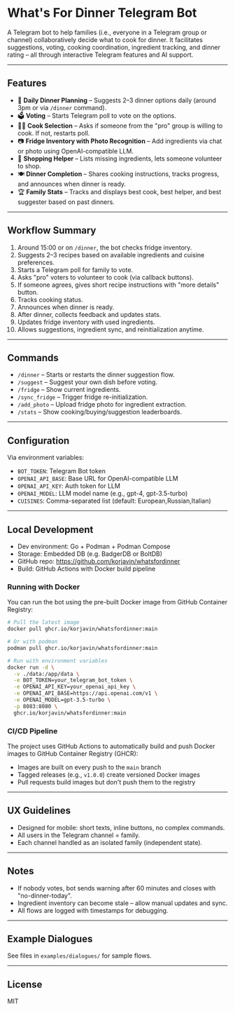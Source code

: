 # What's For Dinner Telegram Bot

A Telegram bot to help families (i.e., everyone in a Telegram group or channel) collaboratively decide what to cook for dinner. It facilitates suggestions, voting, cooking coordination, ingredient tracking, and dinner rating – all through interactive Telegram features and AI support.

---

## Features

- 📅 **Daily Dinner Planning** – Suggests 2–3 dinner options daily (around 3pm or via `/dinner` command).
- 🗳️ **Voting** – Starts Telegram poll to vote on the options.
- 👨‍🍳 **Cook Selection** – Asks if someone from the "pro" group is willing to cook. If not, restarts poll.
- 📷 **Fridge Inventory with Photo Recognition** – Add ingredients via chat or photo using OpenAI-compatible LLM.
- 🧾 **Shopping Helper** – Lists missing ingredients, lets someone volunteer to shop.
- 🍽️ **Dinner Completion** – Shares cooking instructions, tracks progress, and announces when dinner is ready.
- 🏆 **Family Stats** – Tracks and displays best cook, best helper, and best suggester based on past dinners.

---

## Workflow Summary

1. Around 15:00 or on `/dinner`, the bot checks fridge inventory.
2. Suggests 2–3 recipes based on available ingredients and cuisine preferences.
3. Starts a Telegram poll for family to vote.
4. Asks "pro" voters to volunteer to cook (via callback buttons).
5. If someone agrees, gives short recipe instructions with "more details" button.
6. Tracks cooking status.
7. Announces when dinner is ready.
8. After dinner, collects feedback and updates stats.
9. Updates fridge inventory with used ingredients.
10. Allows suggestions, ingredient sync, and reinitialization anytime.

---

## Commands

- `/dinner` – Starts or restarts the dinner suggestion flow.
- `/suggest` – Suggest your own dish before voting.
- `/fridge` – Show current ingredients.
- `/sync_fridge` – Trigger fridge re-initialization.
- `/add_photo` – Upload fridge photo for ingredient extraction.
- `/stats` – Show cooking/buying/suggestion leaderboards.

---

## Configuration

Via environment variables:

- `BOT_TOKEN`: Telegram Bot token
- `OPENAI_API_BASE`: Base URL for OpenAI-compatible LLM
- `OPENAI_API_KEY`: Auth token for LLM
- `OPENAI_MODEL`: LLM model name (e.g., gpt-4, gpt-3.5-turbo)
- `CUISINES`: Comma-separated list (default: European,Russian,Italian)

---

## Local Development

- Dev environment: Go + Podman + Podman Compose
- Storage: Embedded DB (e.g. BadgerDB or BoltDB)
- GitHub repo: https://github.com/korjavin/whatsfordinner
- Build: GitHub Actions with Docker build pipeline

### Running with Docker

You can run the bot using the pre-built Docker image from GitHub Container Registry:

```bash
# Pull the latest image
docker pull ghcr.io/korjavin/whatsfordinner:main

# Or with podman
podman pull ghcr.io/korjavin/whatsfordinner:main

# Run with environment variables
docker run -d \
  -v ./data:/app/data \
  -e BOT_TOKEN=your_telegram_bot_token \
  -e OPENAI_API_KEY=your_openai_api_key \
  -e OPENAI_API_BASE=https://api.openai.com/v1 \
  -e OPENAI_MODEL=gpt-3.5-turbo \
  -p 8083:8080 \
  ghcr.io/korjavin/whatsfordinner:main
```

### CI/CD Pipeline

The project uses GitHub Actions to automatically build and push Docker images to GitHub Container Registry (GHCR):

- Images are built on every push to the `main` branch
- Tagged releases (e.g., `v1.0.0`) create versioned Docker images
- Pull requests build images but don't push them to the registry

---

## UX Guidelines

- Designed for mobile: short texts, inline buttons, no complex commands.
- All users in the Telegram channel = family.
- Each channel handled as an isolated family (independent state).

---

## Notes

- If nobody votes, bot sends warning after 60 minutes and closes with "no-dinner-today".
- Ingredient inventory can become stale – allow manual updates and sync.
- All flows are logged with timestamps for debugging.

---

## Example Dialogues

See files in `examples/dialogues/` for sample flows.

---

## License

MIT

